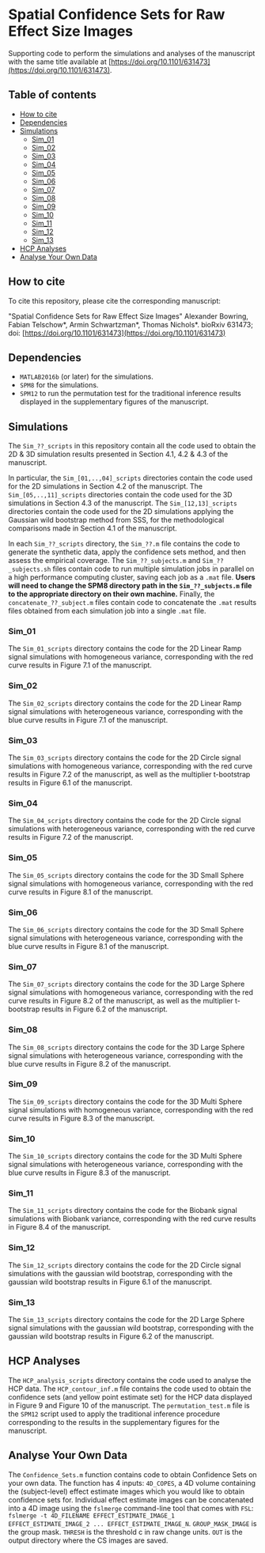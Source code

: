 # Spatial Confidence Sets for Raw Effect Size Images
Supporting code to perform the simulations and analyses of the manuscript with the same title available at [https://doi.org/10.1101/631473](https://doi.org/10.1101/631473).

## Table of contents
   * [How to cite](#how-to-cite)
   * [Dependencies](#dependencies)
   * [Simulations](#simulations)
      * [Sim_01](#sim_01)
      * [Sim_02](#sim_02)
      * [Sim_03](#sim_03)
      * [Sim_04](#sim_04)
      * [Sim_05](#sim_05)
      * [Sim_06](#sim_06)
      * [Sim_07](#sim_07)
      * [Sim_08](#sim_08)
      * [Sim_09](#sim_09)
      * [Sim_10](#sim_10)
      * [Sim_11](#sim_11)
      * [Sim_12](#sim_12)
      * [Sim_13](#sim_13)
   * [HCP Analyses](#hcp-analyses)
   * [Analyse Your Own Data](#analyses-your-own-data)

## How to cite

To cite this repository, please cite the corresponding manuscript: 

"Spatial Confidence Sets for Raw Effect Size Images" Alexander Bowring, Fabian Telschow\*, Armin Schwartzman\*, Thomas Nichols\*. bioRxiv 631473; doi: [https://doi.org/10.1101/631473](https://doi.org/10.1101/631473) 

## Dependencies
* `MATLAB2016b` (or later) for the simulations.
* `SPM8` for the simulations.
* `SPM12` to run the permutation test for the traditional inference results displayed in the supplementary figures of the manuscript.

## Simulations
The `Sim_??_scripts` in this repository contain all the code used to obtain the 2D & 3D simulation results presented in Section 4.1, 4.2 & 4.3 of the manuscript. 

In particular, the `Sim_[01,..,04]_scripts` directories contain the code used for the 2D simulations in Section 4.2 of the manuscript. The `Sim_[05,..,11]_scripts` directories contain the code used for the 3D simulations in Section 4.3 of the manuscript. The `Sim_[12,13]_scripts` directories contain the code used for the 2D simulations applying the Gaussian wild bootstrap method from SSS, for the methodological comparisons made in Section 4.1 of the manuscript.

In each `Sim_??_scripts` directory, the `Sim_??.m` file contains the code to generate the synthetic data, apply the confidence sets method, and then assess the empirical coverage. The `Sim_??_subjects.m` and `Sim_??_subjects.sh` files contain code to run multiple simulation jobs in parallel on a high performance computing cluster, saving each job as a `.mat` file. **Users will need to change the SPM8 directory path in the `Sim_??_subjects.m` file to the appropriate directory on their own machine.** Finally, the `concatenate_??_subject.m` files contain code to concatenate the `.mat` results files obtained from each simulation job into a single `.mat` file.

### Sim_01
The `Sim_01_scripts` directory contains the code for the 2D Linear Ramp signal simulations with homogeneous variance, corresponding with the red curve results in Figure 7.1 of the manuscript.

### Sim_02
The `Sim_02_scripts` directory contains the code for the 2D Linear Ramp signal simulations with heterogeneous variance, corresponding with the blue curve results in Figure 7.1 of the manuscript.

### Sim_03
The `Sim_03_scripts` directory contains the code for the 2D Circle signal simulations with homogeneous variance, corresponding with the red curve results in Figure 7.2 of the manuscript, as well as the multiplier t-bootstrap results in Figure 6.1 of the manuscript.

### Sim_04
The `Sim_04_scripts` directory contains the code for the 2D Circle signal simulations with heterogeneous variance, corresponding with the red curve results in Figure 7.2 of the manuscript.

### Sim_05
The `Sim_05_scripts` directory contains the code for the 3D Small Sphere signal simulations with homogeneous variance, corresponding with the red curve results in Figure 8.1 of the manuscript.

### Sim_06
The `Sim_06_scripts` directory contains the code for the 3D Small Sphere signal simulations with heterogeneous variance, corresponding with the blue curve results in Figure 8.1 of the manuscript.

### Sim_07
The `Sim_07_scripts` directory contains the code for the 3D Large Sphere signal simulations with homogeneous variance, corresponding with the red curve results in Figure 8.2 of the manuscript, as well as the multiplier t-bootstrap results in Figure 6.2 of the manuscript.

### Sim_08
The `Sim_08_scripts` directory contains the code for the 3D Large Sphere signal simulations with heterogeneous variance, corresponding with the blue curve results in Figure 8.2 of the manuscript.

### Sim_09
The `Sim_09_scripts` directory contains the code for the 3D Multi Sphere signal simulations with homogeneous variance, corresponding with the red curve results in Figure 8.3 of the manuscript.

### Sim_10
The `Sim_10_scripts` directory contains the code for the 3D Multi Sphere signal simulations with heterogeneous variance, corresponding with the blue curve results in Figure 8.3 of the manuscript.

### Sim_11
The `Sim_11_scripts` directory contains the code for the Biobank signal simulations with Biobank variance, corresponding with the red curve results in Figure 8.4 of the manuscript.

### Sim_12
The `Sim_12_scripts` directory contains the code for the 2D Circle signal simulations with the gaussian wild bootstrap, corresponding with the gaussian wild bootstrap results in Figure 6.1 of the manuscript.

### Sim_13
The `Sim_13_scripts` directory contains the code for the 2D Large Sphere signal simulations with the gaussian wild bootstrap, corresponding with the gaussian wild bootstrap results in Figure 6.2 of the manuscript.

## HCP Analyses
The `HCP_analysis_scripts` directory contains the code used to analyse the HCP data. The `HCP_contour_inf.m` file contains the code used to obtain the confidence sets (and yellow point estimate set) for the HCP data displayed in Figure 9 and Figure 10 of the manuscript. The `permutation_test.m` file is the `SPM12` script used to apply the traditional inference procedure corresponding to the results in the supplementary figures for the manuscript. 

## Analyse Your Own Data
The `Confidence_Sets.m` function contains code to obtain Confidence Sets on your own data. The function has 4 inputs: `4D_COPES`, a 4D volume containing the (subject-level) effect estimate images which you would like to obtain confidence sets for. Individual effect estimate images can be concatenated into a 4D image using the `fslmerge` command-line tool that comes with `FSL`:
`fslmerge -t 4D_FILENAME EFFECT_ESTIMATE_IMAGE_1 EFFECT_ESTIMATE_IMAGE_2 ... EFFECT_ESTIMATE_IMAGE_N`.
`GROUP_MASK_IMAGE` is the group mask. `THRESH` is the threshold c in raw change units. `OUT` is the output directory where the CS images are saved.  